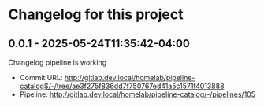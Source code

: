 # Changelog for this project
## 0.0.1 - 2025-05-24T11:35:42-04:00
Changelog pipeline is working
- Commit URL: http://gitlab.dev.local/homelab/pipeline-catalog$/-/tree/ae3f275f836dd7f750767ed41a5c1571f4013888
- Pipeline: http://gitlab.dev.local/homelab/pipeline-catalog/-/pipelines/105
<br>
